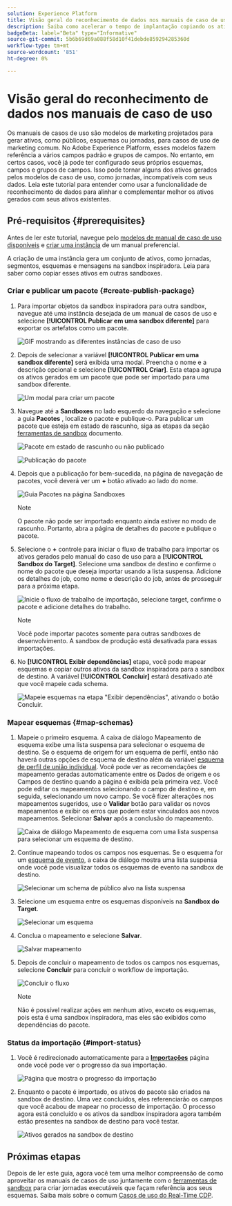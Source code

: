 ```yaml
---
solution: Experience Platform
title: Visão geral do reconhecimento de dados nos manuais de caso de uso
description: Saiba como acelerar o tempo de implantação copiando os ativos gerados na sandbox inspiradora final para outras sandboxes.
badgeBeta: label="Beta" type="Informative"
source-git-commit: 5b6b69d69a088f58d10f41debde859294285360d
workflow-type: tm+mt
source-wordcount: '851'
ht-degree: 0%

---
```



# Visão geral do reconhecimento de dados nos manuais de caso de uso

Os manuais de casos de uso são modelos de marketing projetados para gerar ativos, como públicos, esquemas ou jornadas, para casos de uso de marketing comum. No Adobe Experience Platform, esses modelos fazem referência a vários campos padrão e grupos de campos. No entanto, em certos casos, você já pode ter configurado seus próprios esquemas, campos e grupos de campos. Isso pode tornar alguns dos ativos gerados pelos modelos de caso de uso, como jornadas, incompatíveis com seus dados. Leia este tutorial para entender como usar a funcionalidade de reconhecimento de dados para alinhar e complementar melhor os ativos gerados com seus ativos existentes.

## Pré-requisitos {#prerequisites}

Antes de ler este tutorial, navegue pelo [modelos de manual de caso de uso disponíveis](/help/use-case-playbooks/playbooks/discover.md#search-and-filter) e [criar uma instância](/help/use-case-playbooks/playbooks/create-share-reuse.md) de um manual preferencial.

A criação de uma instância gera um conjunto de ativos, como jornadas, segmentos, esquemas e mensagens na sandbox inspiradora. Leia para saber como copiar esses ativos em outras sandboxes.

### Criar e publicar um pacote {#create-publish-package}

1. Para importar objetos da sandbox inspiradora para outra sandbox, navegue até uma instância desejada de um manual de casos de uso e selecione **[!UICONTROL Publicar em uma sandbox diferente]** para exportar os artefatos como um pacote.

   ![GIF mostrando as diferentes instâncias de caso de uso](/help/use-case-playbooks/assets/playbooks/data-awareness/browse-to-existing-instances-of-playbook.gif)

2. Depois de selecionar a variável **[!UICONTROL Publicar em uma sandbox diferente]** será exibida uma modal. Preencha o nome e a descrição opcional e selecione **[!UICONTROL Criar]**. Esta etapa agrupa os ativos gerados em um pacote que pode ser importado para uma sandbox diferente.

   ![Um modal para criar um pacote](/help/use-case-playbooks/assets/playbooks/data-awareness/create-package-modal.png)

3. Navegue até a **Sandboxes** no lado esquerdo da navegação e selecione a guia **Pacotes** , localize o pacote e publique-o. Para publicar um pacote que esteja em estado de rascunho, siga as etapas da seção [ferramentas de sandbox](/help/sandboxes/ui/sandbox-tooling.md#add-an-object-to-an-existing-package-and-publish) documento.

   ![Pacote em estado de rascunho ou não publicado](/help/use-case-playbooks/assets/playbooks/data-awareness/draft-mode.png)

   ![Publicação do pacote](/help/use-case-playbooks/assets/playbooks/data-awareness/publish-draft.png)

4. Depois que a publicação for bem-sucedida, na página de navegação de pacotes, você deverá ver um **+** botão ativado ao lado do nome.

   ![Guia Pacotes na página Sandboxes](/help/use-case-playbooks/assets/playbooks/data-awareness/packages.png)

   >[!NOTE]
   >
   > O pacote não pode ser importado enquanto ainda estiver no modo de rascunho. Portanto, abra a página de detalhes do pacote e publique o pacote.

5. Selecione o **+** controle para iniciar o fluxo de trabalho para importar os ativos gerados pelo manual do caso de uso para a **[!UICONTROL Sandbox do Target]**. Selecione uma sandbox de destino e confirme o nome do pacote que deseja importar usando a lista suspensa. Adicione os detalhes do job, como nome e descrição do job, antes de prosseguir para a próxima etapa.

   ![Inicie o fluxo de trabalho de importação, selecione target, confirme o pacote e adicione detalhes do trabalho.](/help/use-case-playbooks/assets/playbooks/data-awareness/import-package-import-settings.png)

   >[!NOTE]
   >
   > Você pode importar pacotes somente para outras sandboxes de desenvolvimento. A sandbox de produção está desativada para essas importações.

6. No **[!UICONTROL Exibir dependências]** etapa, você pode mapear esquemas e copiar outros ativos da sandbox inspiradora para a sandbox de destino. A variável **[!UICONTROL Concluir]** estará desativado até que você mapeie cada schema.

   ![Mapeie esquemas na etapa &quot;Exibir dependências&quot;, ativando o botão Concluir.](/help/use-case-playbooks/assets/playbooks/data-awareness/import-package-view-dependencies.png)

### Mapear esquemas {#map-schemas}

1. Mapeie o primeiro esquema. A caixa de diálogo Mapeamento de esquema exibe uma lista suspensa para selecionar o esquema de destino. Se o esquema de origem for um esquema de perfil, então não haverá outras opções de esquema de destino além da variável [esquema de perfil de união individual](/help/xdm/classes/individual-profile.md). Você pode ver as recomendações de mapeamento geradas automaticamente entre os Dados de origem e os Campos de destino quando a página é exibida pela primeira vez. Você pode editar os mapeamentos selecionando o campo de destino e, em seguida, selecionando um novo campo. Se você fizer alterações nos mapeamentos sugeridos, use o **Validar** botão para validar os novos mapeamentos e exibir os erros que podem estar vinculados aos novos mapeamentos. Selecionar **Salvar** após a conclusão do mapeamento.

   ![Caixa de diálogo Mapeamento de esquema com uma lista suspensa para selecionar um esquema de destino.](/help/use-case-playbooks/assets/playbooks/data-awareness/map-to-existing-fields.png)

2. Continue mapeando todos os campos nos esquemas. Se o esquema for um [esquema de evento](/help/xdm/classes/experienceevent.md), a caixa de diálogo mostra uma lista suspensa onde você pode visualizar todos os esquemas de evento na sandbox de destino.

   ![Selecionar um schema de público alvo na lista suspensa](/help/use-case-playbooks/assets/playbooks/data-awareness/map-to-event-schema.png)

3. Selecione um esquema entre os esquemas disponíveis na **Sandbox do Target**.

   ![Selecionar um esquema](/help/use-case-playbooks/assets/playbooks/data-awareness/map-to-available-schemas.png)

4. Conclua o mapeamento e selecione **Salvar**.

   ![Salvar mapeamento](/help/use-case-playbooks/assets/playbooks/data-awareness/map-to-existing-modal.png)

5. Depois de concluir o mapeamento de todos os campos nos esquemas, selecione **Concluir** para concluir o workflow de importação.

   ![Concluir o fluxo](/help/use-case-playbooks/assets/playbooks/data-awareness/complete-flow.png)

   >[!NOTE]
   >
   > Não é possível realizar ações em nenhum ativo, exceto os esquemas, pois esta é uma sandbox inspiradora, mas eles são exibidos como dependências do pacote.

### Status da importação {#import-status}

1. Você é redirecionado automaticamente para a [**Importações**](/help/sandboxes/ui/sandbox-tooling.md#view-import-details) página onde você pode ver o progresso da sua importação.

   ![Página que mostra o progresso da importação](/help/use-case-playbooks/assets/playbooks/data-awareness/import-progress.png)

2. Enquanto o pacote é importado, os ativos do pacote são criados na sandbox de destino. Uma vez concluídos, eles referenciarão os campos que você acabou de mapear no processo de importação. O processo agora está concluído e os ativos da sandbox inspiradora agora também estão presentes na sandbox de destino para você testar.

   ![Ativos gerados na sandbox de destino](/help/use-case-playbooks/assets/playbooks/data-awareness/packages.png)

## Próximas etapas

Depois de ler este guia, agora você tem uma melhor compreensão de como aproveitar os manuais de casos de uso juntamente com o [ferramentas de sandbox](/help/sandboxes/ui/sandbox-tooling.md#monitor-import-jobs-and-view-import-objects-details) para criar jornadas executáveis que façam referência aos seus esquemas. Saiba mais sobre o comum [Casos de uso do Real-Time CDP](/help/rtcdp/use-case-guides/intelligent-re-engagement/intelligent-re-engagement.md).
